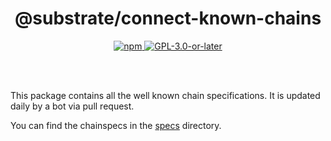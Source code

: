 <br /><br />

<div align="center">
  <h1 align="center">@substrate/connect-known-chains</h1>
  <p align="center">
    <a href="https://www.npmjs.com/package/@substrate/connect-known-chains">
      <img alt="npm" src="https://img.shields.io/npm/v/@substrate/connect-known-chains" />
    </a>
    <a href="https://github.com/paritytech/substrate-connect/blob/master/LICENSE">
      <img alt="GPL-3.0-or-later" src="https://img.shields.io/npm/l/@substrate/connect-known-chains" />
    </a>
  </p>
</div>

<br /><br />

This package contains all the well known chain specifications. It is updated
daily by a bot via pull request.

You can find the chainspecs in the [specs](./specs/) directory.
